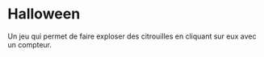 # Halloween
Un jeu qui permet de faire exploser des citrouilles en cliquant sur eux avec un compteur. 
